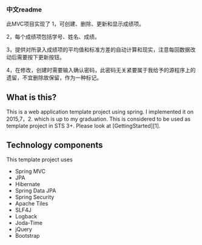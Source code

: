 ### 中文readme
  此MVC项目实现了
  1，可创建、删除、更新和显示成绩项。
  
  2，每个成绩项包括学号、姓名、成绩。
  
  3，提供对所录入成绩项的平均值和标准方差的自动计算和现实，注意每回数据改动后需要按下更新按钮。
  
  4，在修改，创建时需要输入确认密码，此密码无关紧要属于我给予的源程序上的遗留，不宜删除故保留，作为一种标记。


## What is this?

This is a web application template project using spring.
I implemented it on 2015,7，2. which is up to my graduation.
This is considered to be used as template project in STS 3+. Please look at [GettingStarted][1].

## Technology components
This template project uses

* Spring MVC
* JPA
* Hibernate
* Spring Data JPA
* Spring Security
* Apache Tiles
* SLF4J
* Logback
* Joda-Time
* jQuery
* Bootstrap

